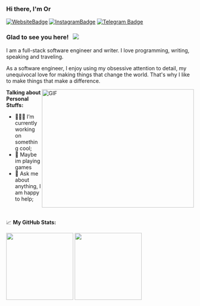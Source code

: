 ### Hi there, I'm Or

[![WebsiteBadge](https://img.shields.io/badge/Website-3b5998?style=flat-square&logo=google-chrome&logoColor=white)](https://gkassym.netlify.app) [![InstagramBadge](https://img.shields.io/badge/-Instagram-e4405f?style=flat-square&logo=Instagram&logoColor=white)](https://instagram.com/icdmkg/) [![Telegram Badge](https://img.shields.io/badge/-Telegram-0088cc?style=flat-square&logo=Telegram&logoColor=white)](https://t.me/icdmkg)

### Glad to see you here! &nbsp; ![](https://visitor-badge.glitch.me/badge?page_id=icdmkg2.icdmkg)

I am a full-stack software engineer and writer. I love programming, writing, speaking and traveling.

As a software engineer, I enjoy using my obsessive attention to detail, my unequivocal love for making things that change the world. That's why I like to make things that make a difference.

<img align="right" alt="GIF" src="https://github.com/Gapur/Gapur/blob/master/coding.gif?raw=true" width="408" height="318" />
  

**Talking about Personal Stuffs:**

- 👨🏻‍💻 I’m currently working on something cool;
- 🚀 Maybe im playing games
- 💬 Ask me about anything, I am happy to help;

</br>


📈 **My GitHub Stats:**

<p>
  <img height="180em" src="https://github-readme-stats.vercel.app/api?username=icdmkg2&show_icons=true&hide_border=true&&count_private=true&include_all_commits=true" />
  <img height="180em" src="https://github-readme-stats.vercel.app/api/top-langs/?username=icdmkg2&exclude_repo=KNN-Image-Classification&show_icons=true&hide_border=true&layout=compact&langs_count=8"/>
</p>




